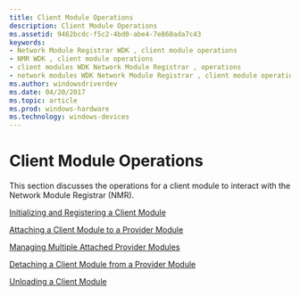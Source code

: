 ```yaml
---
title: Client Module Operations
description: Client Module Operations
ms.assetid: 9462bcdc-f5c2-4bd0-abe4-7e860ada7c43
keywords:
- Network Module Registrar WDK , client module operations
- NMR WDK , client module operations
- client modules WDK Network Module Registrar , operations
- network modules WDK Network Module Registrar , client module operations
ms.author: windowsdriverdev
ms.date: 04/20/2017
ms.topic: article
ms.prod: windows-hardware
ms.technology: windows-devices
---
```


# Client Module Operations


This section discusses the operations for a client module to interact with the Network Module Registrar (NMR).

[Initializing and Registering a Client Module](initializing-and-registering-a-client-module.md)

[Attaching a Client Module to a Provider Module](attaching-a-client-module-to-a-provider-module.md)

[Managing Multiple Attached Provider Modules](managing-multiple-attached-provider-modules.md)

[Detaching a Client Module from a Provider Module](detaching-a-client-module-from-a-provider-module.md)

[Unloading a Client Module](unloading-a-client-module.md)

 

 





